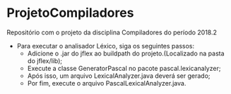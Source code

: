 # ProjetoCompiladores
Repositório com o projeto da disciplina Compiladores do período 2018.2

* Para executar o analisador Léxico, siga os seguintes passos:
  * Adicione o .jar do jflex ao buildpath do projeto.(Localizado na pasta do jflex/lib);
  * Execute a classe GeneratorPascal no pacote pascal.lexicanalyzer;
  * Após isso, um arquivo LexicalAnalyzer.java deverá ser gerado;
  * Por fim, execute o arquivo PascalLexicalAnalyzer.java.
